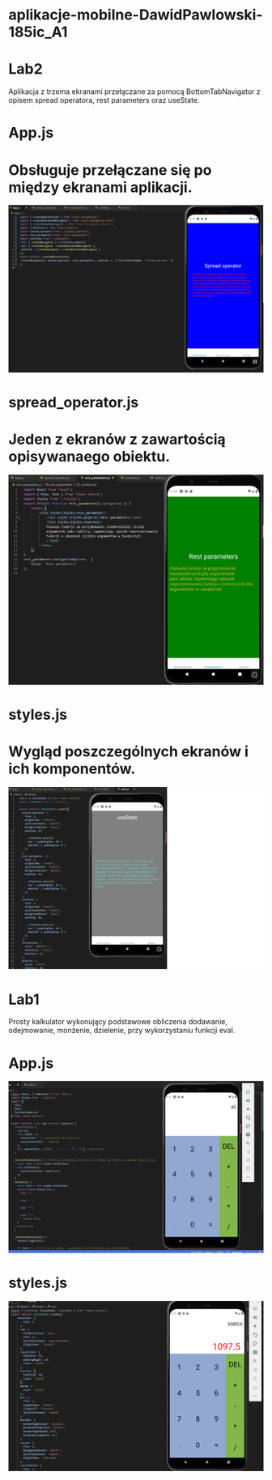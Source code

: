 # aplikacje-mobilne-DawidPawlowski-185ic_A1

# Lab2
Aplikacja z trzema ekranami przełączane za pomocą BottomTabNavigator z opisem spread operatora, rest parameters oraz useState.

# App.js
# Obsługuje przełączane się po między ekranami aplikacji.
![alt text](https://github.com/DawidPawlowski123/aplikacje-mobilne-DawidPawlowski-185ic_A1/blob/master/Lab2Navi/1.png)

# spread_operator.js
# Jeden z ekranów z zawartością opisywanaego obiektu.
![alt text](https://github.com/DawidPawlowski123/aplikacje-mobilne-DawidPawlowski-185ic_A1/blob/master/Lab2Navi/2.png)

# styles.js
# Wygląd poszczególnych ekranów i ich komponentów.
![alt text](https://github.com/DawidPawlowski123/aplikacje-mobilne-DawidPawlowski-185ic_A1/blob/master/Lab2Navi/3.png)

# Lab1
Prosty kalkulator wykonujący podstawowe obliczenia dodawanie, odejmowanie, monżenie, dzielenie, przy wykorzystaniu funkcji eval.

# App.js
![alt text](https://github.com/DawidPawlowski123/aplikacje-mobilne-DawidPawlowski-185ic_A1/blob/master/Lab1Kalkulator/1.png)
# styles.js
![alt text](https://github.com/DawidPawlowski123/aplikacje-mobilne-DawidPawlowski-185ic_A1/blob/master/Lab1Kalkulator/2.png)
